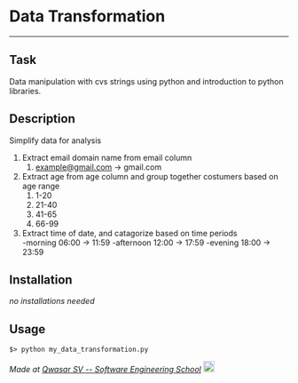 # Data Transformation
***

## Task
Data manipulation with cvs strings using python and introduction to python libraries.<br>

## Description
Simplify data for analysis<br>
1. Extract email domain name from email column<br>
    1. example@gmail.com -> gmail.com
2. Extract age from age column and group together costumers based on age range<br>
    1. 1-20
    2. 21-40
    3. 41-65
    4. 66-99
3. Extract time of date, and catagorize based on time periods<br>
    -morning 06:00 -> 11:59
    -afternoon 12:00 -> 17:59
    -evening 18:00 -> 23:59

## Installation
*no installations needed*

## Usage
`$> python my_data_transformation.py` 

<span><i>Made at <a href='https://qwasar.io'>Qwasar SV -- Software Engineering School</a></i></span>
<span><img src='https://storage.googleapis.com/qwasar-public/qwasar-logo_50x50.png' width='20px' /></span>